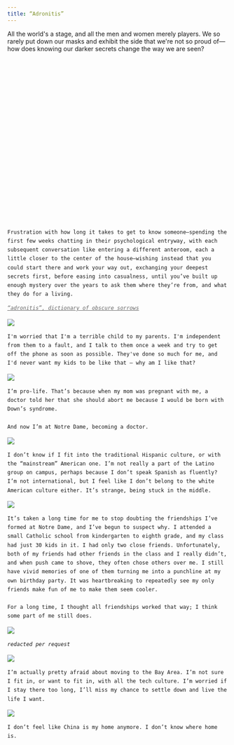 ```yaml
---
title: “Adronitis”
---
```


<style>
p.secret-image-caption {
    font-family: monospace;
    font-size: 0.85em;
    line-height: 1.7;
}
div.article-wrapper p.secret-image-caption-inline {
    margin-top: -8vh;
    margin-bottom: 12vh;
}
p.secret-image-caption a {
    color: #676767;
    font-style: italic;
}
p.secret-image-caption a:hover {
    color: #8a8a8a;
}
</style>

All the world's a stage, and all the men and women merely players. We so rarely put down our masks and exhibit the side that we're not so proud of—how does knowing our darker secrets change the way we are seen?

<div style="margin-top:10vh;"></div>

<p class="secret-image-caption">Frustration with how long it takes to get to know someone—spending the first few weeks chatting in their psychological entryway, with each subsequent conversation like entering a different anteroom, each a little closer to the center of the house—wishing instead that you could start there and work your way out, exchanging your deepest secrets first, before easing into casualness, until you’ve built up enough mystery over the years to ask them where they’re from, and what they do for a living.</p>

<p class="secret-image-caption"><a href="http://www.dictionaryofobscuresorrows.com/post/47642584250/adronitis">“adronitis”, dictionary of obscure sorrows</a></p>

![](/images/photography-assets/secret-1.jpg)
<p class="secret-image-caption secret-image-caption-inline">I'm worried that I'm a terrible child to my parents. I'm independent from them to a fault, and I talk to them once a week and try to get off the phone as soon as possible. They've done so much for me, and I'd never want my kids to be like that — why am I like that?</p>

![](/images/photography-assets/secret-2.jpg)
<p class="secret-image-caption secret-image-caption-inline">I’m pro-life. That’s because when my mom was pregnant with me, a doctor told her that she should abort me because I would be born with Down’s syndrome.<br><br>And now I’m at Notre Dame, becoming a doctor.</p>

![](/images/photography-assets/secret-3.jpg)
<p class="secret-image-caption secret-image-caption-inline">I don’t know if I fit into the traditional Hispanic culture, or with the “mainstream” American one. I’m not really a part of the Latino group on campus, perhaps because I don’t speak Spanish as fluently? I’m not international, but I feel like I don’t belong to the white American culture either. It’s strange, being stuck in the middle.</p>

![](/images/photography-assets/secret-4.jpg)
<p class="secret-image-caption secret-image-caption-inline">It’s taken a long time for me to stop doubting the friendships I’ve formed at Notre Dame, and I’ve begun to suspect why. I attended a small Catholic school from kindergarten to eighth grade, and my class had just 30 kids in it. I had only two close friends. Unfortunately, both of my friends had other friends in the class and I really didn’t, and when push came to shove, they often chose others over me. I still have vivid memories of one of them turning me into a punchline at my own birthday party. It was heartbreaking to repeatedly see my only friends make fun of me to make them seem cooler.<br><br>For a long time, I thought all friendships worked that way; I think some part of me still does.</p>

![](/images/photography-assets/secret-preview.jpg)
<p class="secret-image-caption secret-image-caption-inline" style="font-style: italic;">redacted per request</p>

![](/images/photography-assets/secret-6.jpg)
<p class="secret-image-caption secret-image-caption-inline">I’m actually pretty afraid about moving to the Bay Area. I’m not sure I fit in, or want to fit in, with all the tech culture. I’m worried if I stay there too long, I’ll miss my chance to settle down and live the life I want.</p>

![](/images/photography-assets/secret-7.jpg)
<p class="secret-image-caption secret-image-caption-inline">I don’t feel like China is my home anymore. I don’t know where home is.</p>

